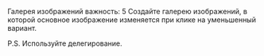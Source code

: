 Галерея изображений
важность: 5
Создайте галерею изображений, в которой основное изображение
изменяется при клике на уменьшенный вариант.

P.S. Используйте делегирование.